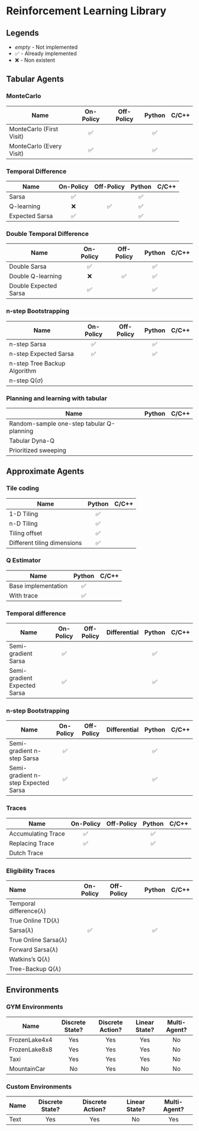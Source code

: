 # Reinforcement Learning Library

## Legends

* *empty* - Not implemented
* ✅ - Already implemented
* ❌ - Non existent

## Tabular Agents

### MonteCarlo


| Name | On-Policy | Off-Policy | Python | C/C++ |
| - | :-: | :-: | :-: | :-: |
| MonteCarlo (First Visit) | ✅ |   | ✅ |   |
| MonteCarlo (Every Visit) | ✅ |   | ✅ |   |

### Temporal Difference


| Name | On-Policy | Off-Policy | Python | C/C++ |
| - | :-: | :-: | :-: | :-: |
| Sarsa | ✅ |   | ✅ |   |
| Q-learning | ❌ | ✅ | ✅ |   |
| Expected Sarsa | ✅ |   | ✅ |   |

### Double Temporal Difference


| Name | On-Policy | Off-Policy | Python | C/C++ |
| - | :-: | :-: | :-: | :-: |
| Double Sarsa | ✅ |   | ✅ |   |
| Double Q-learning | ❌ | ✅ | ✅ |   |
| Double Expected Sarsa | ✅ |   | ✅ |   |

### n-step Bootstrapping


| Name | On-Policy | Off-Policy | Python | C/C++ |
| - | :-: | :-: | :-: | :-: |
| n-step Sarsa | ✅ |   | ✅ |   |
| n-step Expected Sarsa | ✅ |   | ✅ |   |
| n-step Tree Backup Algorithm |   |   |   |   |
| n-step Q$(\sigma)$ |   |   |   |   |

### Planning and learning with tabular


| Name | Python | C/C++ |
| - | :-: | :-: |
| Random-sample one-step tabular Q-planning |   |   |
| Tabular Dyna-Q |   |   |
| Prioritized sweeping |   |   |

## Approximate Agents

### Tile coding


| Name | Python | C/C++ |
| - | :-: | :-: |
| 1-D Tiling | ✅ |   |
| n-D Tiling | ✅ |   |
| Tiling offset | ✅ |   |
| Different tiling dimensions | ✅ |   |

### Q Estimator


| Name | Python | C/C++ |
| - | :-: | :-: |
| Base implementation | ✅ |   |
| With trace | ✅|   |

### Temporal difference


| Name | On-Policy | Off-Policy | Differential | Python | C/C++ |
| - | :-: | :-: | :-: | :-: | :-: |
| Semi-gradient Sarsa | ✅ |   |   | ✅ |   |
| Semi-gradient Expected Sarsa | ✅ |   |   | ✅ |   |

### n-step Bootstrapping


| Name | On-Policy | Off-Policy | Differential | Python | C/C++ |
| - | :-: | :-: | :-: | :-: | :-: |
| Semi-gradient n-step Sarsa | ✅ |   |   | ✅ |   |
| Semi-gradient n-step Expected Sarsa | ✅ |   |   | ✅ |   |

### Traces


| Name | On-Policy | Off-Policy | Python | C/C++ |
| - | :-: | :-: | :-: | :-: |
| Accumulating Trace | ✅ |   | ✅ |   |
| Replacing Trace | ✅ |   | ✅ |   |
| Dutch Trace |   |   |   |   |

### Eligibility Traces


| Name | On-Policy | Off-Policy | Python | C/C++ |
| :- | :-: | :- | :-: | :-: |
| Temporal difference$(\lambda)$ |   |   |   |   |
| True Online TD$(\lambda)$ |   |   |   |   |
| Sarsa$(\lambda)$ | ✅ |   | ✅ |   |
| True Online Sarsa$(\lambda)$ |   |   |   |   |
| Forward Sarsa$(\lambda)$ |   |   |   |   |
| Watkins’s Q$(\lambda)$ |   |   |   |   |
| Tree-Backup Q$(\lambda)$ |   |   |   |   |

## Environments

### GYM Environments


| Name | Discrete State? | Discrete Action? | Linear State? | Multi-Agent? |
| - | :-: | :-: | :-: | :-: |
| FrozenLake4x4 | Yes | Yes | Yes | No |
| FrozenLake8x8 | Yes | Yes | Yes | No |
| Taxi | Yes | Yes | Yes | No |
| MountainCar | No | Yes | No | No |

### Custom Environments


| Name | Discrete State? | Discrete Action? | Linear State? | Multi-Agent? |
| - | :-: | :-: | :-: | :-: |
| Text | Yes | Yes | No | Yes |
